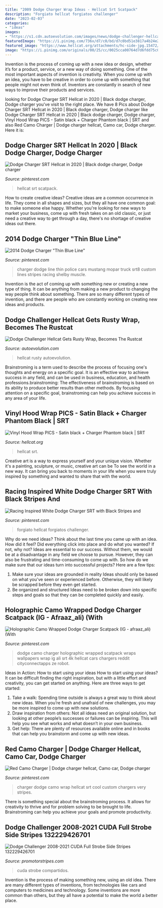 ```yaml
---
title: "2009 Dodge Charger Wrap Ideas - Hellcat Srt Scatpack"
description: "Forgiato hellcat forgiatos challenger"
date: "2023-02-03"
categories:
- "ideas"
images:
- "https://s1.cdn.autoevolution.com/images/news/dodge-challenger-hellcat-gets-rusty-wrap-becomes-the-rustcat-108237-7.jpg"
featuredImage: "https://i.pinimg.com/736x/d7/c0/bd/d7c0bd51e3817a4b24e2d1f02ff75944.jpg"
featured_image: "https://www.hellcat.org/attachments/hc-side-jpg.15472/"
image: "https://i.pinimg.com/originals/00/25/cc/0025cca00764d7d6fdd75c0a574bfa60.jpg"
---
```



Invention is the process of coming up with a new idea or design, whether it’s for a product, service, or a new way of doing something. One of the most important aspects of invention is creativity. When you come up with an idea, you have to be creative in order to come up with something that people might not even think of. Inventors are constantly in search of new ways to improve their products and services.

	

		
looking for Dodge Charger SRT Hellcat in 2020 | Black dodge charger, Dodge charger you've visit to the right place. We have 8 Pics about Dodge Charger SRT Hellcat in 2020 | Black dodge charger, Dodge charger like Dodge Charger SRT Hellcat in 2020 | Black dodge charger, Dodge charger, Vinyl Hood Wrap PICS - Satin black + Charger Phantom black | SRT and also Red Camo Charger | Dodge charger hellcat, Camo car, Dodge charger. Here it is:
		
    
## Dodge Charger SRT Hellcat In 2020 | Black Dodge Charger, Dodge Charger

<img loading=lazy src="https://i.pinimg.com/736x/7e/7e/6a/7e7e6ab60fc53843396ed37802bbcba7.jpg" onerror="this.onerror=null;this.src='https://tse4.mm.bing.net/th?id=OIP.Z2UItwCXi2H3bCpu_vf3BwHaGq&amp;pid=15.1';" alt="Dodge Charger SRT Hellcat in 2020 | Black dodge charger, Dodge charger">

_Source: pinterest.com_

>hellcat srt scatpack. 

	

How to create creative ideas?
Creative ideas are a common occurrence in life. They come in all shapes and sizes, but they all have one common goal: to make someone else happy. Whether you're looking for new ways to market your business, come up with fresh takes on an old classic, or just need a creative way to get through a day, there's no shortage of creative ideas out there.

    
## 2014 Dodge Charger &quot;Thin Blue Line&quot;

<img loading=lazy src="https://i.pinimg.com/736x/c6/ea/3d/c6ea3d42770708b21a477e21fc7f29bd--beautiful-things-things-i-love.jpg" onerror="this.onerror=null;this.src='https://tse3.mm.bing.net/th?id=OIP.OBy9Et3nWlaGTgcEL55ZRAHaES&amp;pid=15.1';" alt="2014 Dodge Charger &quot;Thin Blue Line&quot;">

_Source: pinterest.com_

>charger dodge line thin police cars mustang mopar truck srt8 custom lines stripes racing shelby muscle. 

	

Invention is the act of coming up with something new or creating a new type of thing. It can be anything from making a new product to changing the way people think about something. There are so many different types of invention, and there are people who are constantly working on creating new ideas and products.

    
## Dodge Challenger Hellcat Gets Rusty Wrap, Becomes The Rustcat

<img loading=lazy src="https://s1.cdn.autoevolution.com/images/news/dodge-challenger-hellcat-gets-rusty-wrap-becomes-the-rustcat-108237-7.jpg" onerror="this.onerror=null;this.src='https://tse4.mm.bing.net/th?id=OIP.tZphxll7vJTWhChb1craEwHaDD&amp;pid=15.1';" alt="Dodge Challenger Hellcat Gets Rusty Wrap, Becomes The Rustcat">

_Source: autoevolution.com_

>hellcat rusty autoevolution. 

	

Brainstroming is a term used to describe the process of focusing one's thoughts and energy on a specific goal. It is an effective way to achieve success in any field, and can be used in business, education, and health professions.brainstroming: The effectiveness of brainstroming is based on its ability to produce better results than other methods. By focusing attention on a specific goal, brainstroming can help you achieve success in any area of your life.

    
## Vinyl Hood Wrap PICS - Satin Black + Charger Phantom Black | SRT

<img loading=lazy src="https://www.hellcat.org/attachments/hc-side-jpg.15472/" onerror="this.onerror=null;this.src='https://tse3.mm.bing.net/th?id=OIP.Vv1uJMq8FVRX4aFvdjcEAAHaFi&amp;pid=15.1';" alt="Vinyl Hood Wrap PICS - Satin black + Charger Phantom black | SRT">

_Source: hellcat.org_

>hellcat srt. 

	

Creative art is a way to express yourself and your unique vision. Whether it's a painting, sculpture, or music, creative art can be To see the world in a new way. It can bring you back to moments in your life when you were truly inspired by something and wanted to share that with the world.

    
## Racing Inspired White Dodge Charger SRT With Black Stripes And

<img loading=lazy src="https://i.pinimg.com/originals/00/25/cc/0025cca00764d7d6fdd75c0a574bfa60.jpg" onerror="this.onerror=null;this.src='https://tse4.mm.bing.net/th?id=OIP.22KFSQVn66LwqMMiPhVP5AHaE8&amp;pid=15.1';" alt="Racing Inspired White Dodge Charger SRT with Black Stripes and">

_Source: pinterest.com_

>forgiato hellcat forgiatos challenger. 

	

Why do we need ideas?
Think about the last time you came up with an idea. How did it feel? Did everything click into place and do what you wanted? If not, why not?
Ideas are essential to our success. Without them, we would be at a disadvantage in any field we choose to pursue. However, they can also be frustrating and time-consuming to come up with. So how do we make sure that our ideas turn into successful projects? Here are a few tips: 

1) Make sure your ideas are grounded in reality 
Ideas should only be based on what you've seen or experienced before. Otherwise, they will likely be scrapped before they even get started. 
2) Be organized and structured 
Ideas need to be broken down into specific steps and goals so that they can be completed quickly and easily.

    
## Holographic Camo Wrapped Dodge Charger Scatpack (IG - Afraaz_ali) (With

<img loading=lazy src="https://i.pinimg.com/736x/4b/fa/fb/4bfafb964e54c870870af3588e01ee0a.jpg" onerror="this.onerror=null;this.src='https://tse4.mm.bing.net/th?id=OIP.C1zt4kVPKXoIgkiqpH4pHQHaEK&amp;pid=15.1';" alt="Holographic Camo Wrapped Dodge Charger Scatpack (IG - afraaz_ali) (With">

_Source: pinterest.com_

>dodge camo charger holographic wrapped scatpack wraps wallpapers wrap ig ali srt 4k hellcat cars chargers reddit cityconnectapps ze robot. 

	

Ideas in Action: How to start using your ideas
How to start using your ideas? It can be difficult finding the right inspiration, but with a little effort and creativity, you can get started on anything. Here are three ways to get started: 
1. Take a walk: Spending time outside is always a great way to think about new ideas. When you’re fresh and unafraid of new challenges, you may be more inspired to come up with new solutions. 
2. Draw inspiration from others: Not all ideas need an original solution, but looking at other people’s successes or failures can be inspiring. This will help you see what works and what doesn’t in your own business. 
3. Get help: There are plenty of resources available online and in books that can help you brainstorm and come up with new ideas.

    
## Red Camo Charger | Dodge Charger Hellcat, Camo Car, Dodge Charger

<img loading=lazy src="https://i.pinimg.com/736x/d7/c0/bd/d7c0bd51e3817a4b24e2d1f02ff75944.jpg" onerror="this.onerror=null;this.src='https://tse3.mm.bing.net/th?id=OIP.WTB-ptaokyhgt2dhEe_aawHaEK&amp;pid=15.1';" alt="Red Camo Charger | Dodge charger hellcat, Camo car, Dodge charger">

_Source: pinterest.com_

>charger dodge camo wrap hellcat srt cool custom chargers very stripes. 

	

There is something special about the brainstroming process. It allows for creativity to thrive and for problem solving to be brought to life. Brainstroming can help you achieve your goals and promote productivity.

    
## Dodge Challenger 2008-2021 CUDA Full Strobe Side Stripes 132229426701

<img loading=lazy src="http://cdn.shopify.com/s/files/1/2627/4456/products/dodge-challenger-2008-2018-cuda-full-strobe-side-stripes-auto-decals-pro-motor-stripes_1024x1024.jpg?v=1555177902" onerror="this.onerror=null;this.src='https://tse1.mm.bing.net/th?id=OIP.kpBWzhnhmcuQpPQD939VPwHaJM&amp;pid=15.1';" alt="Dodge Challenger 2008-2021 CUDA Full Strobe Side Stripes 132229426701">

_Source: promotorstripes.com_

>cuda strobe compartidos. 

	

Invention is the process of making something new, using an old idea. There are many different types of inventions, from technologies like cars and computers to medicines and technology. Some inventions are more common than others, but they all have a potential to make the world a better place.

